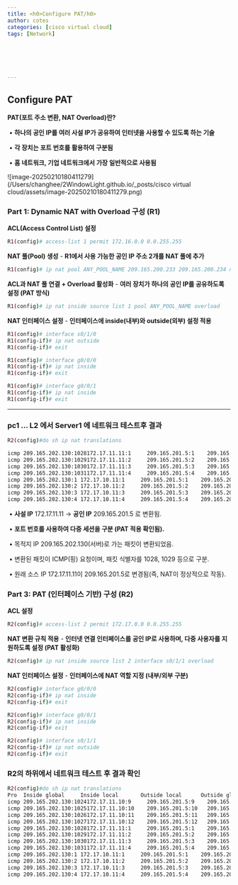 ```yaml
---
title: <h0>Configure PAT/h0>
author: cotes   
categories: [cisco virtual cloud]
tags: [Network]






---
```


## Configure PAT

**PAT(포트 주소 변환, NAT Overload)란?**

​	•	**하나의 공인 IP를 여러 사설 IP가 공유하여 인터넷을 사용할 수 있도록 하는 기술**

​	•	**각 장치는 포트 번호를 활용하여 구분됨**

​	•	**홈 네트워크, 기업 네트워크에서 가장 일반적으로 사용됨**

![image-20250210180411279](/Users/changhee/2WindowLight.github.io/_posts/cisco virtual cloud/assets/image-20250210180411279.png)

### **Part 1: Dynamic NAT with Overload 구성 (R1)**

**ACL(Access Control List) 설정**

```bash
R1(config)# access-list 1 permit 172.16.0.0 0.0.255.255
```

**NAT 풀(Pool) 생성** - **R1에서 사용 가능한 공인 IP 주소 2개를 NAT 풀에 추가**

```bash
R1(config)# ip nat pool ANY_POOL_NAME 209.165.200.233 209.165.200.234 netmask 255.255.255.252
```

**ACL과 NAT 풀 연결 + Overload 활성화** - **여러 장치가 하나의 공인 IP를 공유하도록 설정 (PAT 방식)**

```bash
R1(config)# ip nat inside source list 1 pool ANY_POOL_NAME overload
```

 **NAT 인터페이스 설정** - **인터페이스에 inside(내부)와 outside(외부) 설정 적용**

```bash
R1(config)# interface s0/1/0
R1(config-if)# ip nat outside
R1(config-if)# exit

R1(config)# interface g0/0/0
R1(config-if)# ip nat inside
R1(config-if)# exit

R1(config)# interface g0/0/1
R1(config-if)# ip nat inside
R1(config-if)# exit
```

------

### pc1 ... L2 에서 Server1 에 네트워크 테스트후 결과

```bash
R2(config)#do sh ip nat translations
```



```bash
icmp 209.165.202.130:1028172.17.11.11:1     209.165.201.5:1    209.165.201.5:1028
icmp 209.165.202.130:1029172.17.11.11:2     209.165.201.5:2    209.165.201.5:1029
icmp 209.165.202.130:1030172.17.11.11:3     209.165.201.5:3    209.165.201.5:1030
icmp 209.165.202.130:1031172.17.11.11:4     209.165.201.5:4    209.165.201.5:1031
icmp 209.165.202.130:1 172.17.10.11:1     209.165.201.5:1    209.165.201.5:1
icmp 209.165.202.130:2 172.17.10.11:2     209.165.201.5:2    209.165.201.5:2
icmp 209.165.202.130:3 172.17.10.11:3     209.165.201.5:3    209.165.201.5:3
icmp 209.165.202.130:4 172.17.10.11:4     209.165.201.5:4    209.165.201.5:4
```

​	•	**사설 IP** 172.17.11.11 → **공인 IP** 209.165.201.5 로 변환됨.

​	•	**포트 번호를 사용하여 다중 세션을 구분 (PAT 적용 확인됨).**

​	•	목적지 IP 209.165.202.130(서버)로 가는 패킷이 변환되었음.

​	•	변환된 패킷이 ICMP(핑) 요청이며, 패킷 식별자를 1028, 1029 등으로 구분.

​	•	원래 소스 IP 172.17.11.11이 209.165.201.5로 변경됨(즉, NAT이 정상적으로 작동).



### **Part 3: PAT (인터페이스 기반) 구성 (R2)**

**ACL 설정**

```bash
R2(config)# access-list 2 permit 172.17.0.0 0.0.255.255
```

**NAT 변환 규칙 적용** - **인터넷 연결 인터페이스를 공인 IP로 사용하며, 다중 사용자를 지원하도록 설정 (PAT 활성화)**

```bash
R2(config)# ip nat inside source list 2 interface s0/1/1 overload
```

**NAT 인터페이스 설정** - **인터페이스에 NAT 역할 지정 (내부/외부 구분)**

```bash
R2(config)# interface g0/0/0
R2(config-if)# ip nat inside
R2(config-if)# exit

R2(config)# interface g0/0/1
R2(config-if)# ip nat inside
R2(config-if)# exit

R2(config)# interface s0/1/1
R2(config-if)# ip nat outside
R2(config-if)# exit
```



### R2의 하위에서 네트워크 테스트 후 결과 확인

```bash
R2(config)#do sh ip nat translations
Pro  Inside global     Inside local       Outside local      Outside global
icmp 209.165.202.130:1024172.17.11.10:9     209.165.201.5:9    209.165.201.5:1024
icmp 209.165.202.130:1025172.17.11.10:10    209.165.201.5:10   209.165.201.5:1025
icmp 209.165.202.130:1026172.17.11.10:11    209.165.201.5:11   209.165.201.5:1026
icmp 209.165.202.130:1027172.17.11.10:12    209.165.201.5:12   209.165.201.5:1027
icmp 209.165.202.130:1028172.17.11.11:1     209.165.201.5:1    209.165.201.5:1028
icmp 209.165.202.130:1029172.17.11.11:2     209.165.201.5:2    209.165.201.5:1029
icmp 209.165.202.130:1030172.17.11.11:3     209.165.201.5:3    209.165.201.5:1030
icmp 209.165.202.130:1031172.17.11.11:4     209.165.201.5:4    209.165.201.5:1031
icmp 209.165.202.130:1 172.17.10.11:1     209.165.201.5:1    209.165.201.5:1
icmp 209.165.202.130:2 172.17.10.11:2     209.165.201.5:2    209.165.201.5:2
icmp 209.165.202.130:3 172.17.10.11:3     209.165.201.5:3    209.165.201.5:3
icmp 209.165.202.130:4 172.17.10.11:4     209.165.201.5:4    209.165.201.5:4
```

